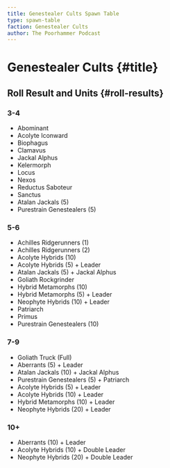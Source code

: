```yaml
---
title: Genestealer Cults Spawn Table
type: spawn-table
faction: Genestealer Cults
author: The Poorhammer Podcast
---
```


# Genestealer Cults {#title}

## Roll Result and Units {#roll-results}

### 3-4

  - Abominant
  - Acolyte Iconward
  - Biophagus
  - Clamavus
  - Jackal Alphus
  - Kelermorph
  - Locus
  - Nexos
  - Reductus Saboteur
  - Sanctus
  - Atalan Jackals (5)
  - Purestrain Genestealers (5)

### 5-6

  - Achilles Ridgerunners (1)
  - Achilles Ridgerunners (2)
  - Acolyte Hybrids (10)
  - Acolyte Hybrids (5) + Leader
  - Atalan Jackals (5) + Jackal Alphus
  - Goliath Rockgrinder
  - Hybrid Metamorphs (10)
  - Hybrid Metamorphs (5) + Leader
  - Neophyte Hybrids (10) + Leader
  - Patriarch
  - Primus
  - Purestrain Genestealers (10)

### 7-9

  - Goliath Truck (Full)
  - Aberrants (5) + Leader
  - Atalan Jackals (10) + Jackal Alphus
  - Purestrain Genestealers (5) +  Patriarch
  - Acolyte Hybrids (5) + Leader
  - Acolyte Hybrids (10) + Leader
  - Hybrid Metamorphs (10) + Leader
  - Neophyte Hybrids (20) + Leader

### 10+

  - Aberrants (10) + Leader
  - Acolyte Hybrids (10) + Double Leader
  - Neophyte Hybrids (20) + Double Leader

